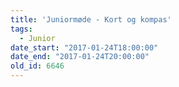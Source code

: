 ```yaml
---
title: 'Juniormøde - Kort og kompas'
tags:
  - Junior
date_start: "2017-01-24T18:00:00"
date_end: "2017-01-24T20:00:00"
old_id: 6646
---
```

